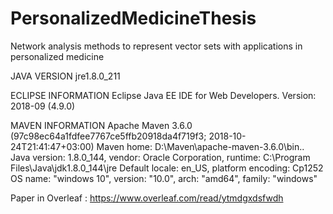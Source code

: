 # PersonalizedMedicineThesis
Network analysis methods to represent vector sets with applications in personalized medicine

JAVA VERSION
jre1.8.0_211

ECLIPSE INFORMATION
Eclipse Java EE IDE for Web Developers.
Version: 2018-09 (4.9.0)

MAVEN INFORMATION
Apache Maven 3.6.0 (97c98ec64a1fdfee7767ce5ffb20918da4f719f3; 2018-10-24T21:41:47+03:00)
Maven home: D:\Maven\apache-maven-3.6.0\bin\..
Java version: 1.8.0_144, vendor: Oracle Corporation, runtime: C:\Program Files\Java\jdk1.8.0_144\jre
Default locale: en_US, platform encoding: Cp1252
OS name: "windows 10", version: "10.0", arch: "amd64", family: "windows"

Paper in Overleaf : https://www.overleaf.com/read/ytmdgxdsfwdh
